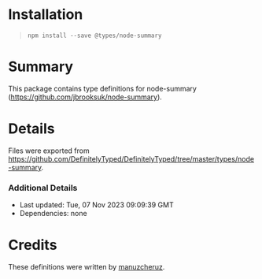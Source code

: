 # Installation
> `npm install --save @types/node-summary`

# Summary
This package contains type definitions for node-summary (https://github.com/jbrooksuk/node-summary).

# Details
Files were exported from https://github.com/DefinitelyTyped/DefinitelyTyped/tree/master/types/node-summary.

### Additional Details
 * Last updated: Tue, 07 Nov 2023 09:09:39 GMT
 * Dependencies: none

# Credits
These definitions were written by [manuzcheruz](https://github.com/manuzcheruz).

